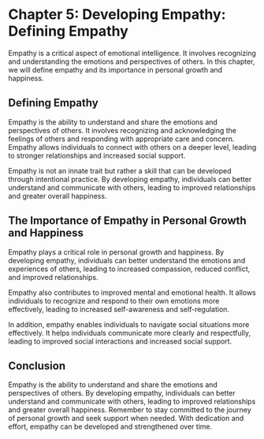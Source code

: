 Chapter 5: Developing Empathy: Defining Empathy
===============================================

Empathy is a critical aspect of emotional intelligence. It involves recognizing and understanding the emotions and perspectives of others. In this chapter, we will define empathy and its importance in personal growth and happiness.

Defining Empathy
----------------

Empathy is the ability to understand and share the emotions and perspectives of others. It involves recognizing and acknowledging the feelings of others and responding with appropriate care and concern. Empathy allows individuals to connect with others on a deeper level, leading to stronger relationships and increased social support.

Empathy is not an innate trait but rather a skill that can be developed through intentional practice. By developing empathy, individuals can better understand and communicate with others, leading to improved relationships and greater overall happiness.

The Importance of Empathy in Personal Growth and Happiness
----------------------------------------------------------

Empathy plays a critical role in personal growth and happiness. By developing empathy, individuals can better understand the emotions and experiences of others, leading to increased compassion, reduced conflict, and improved relationships.

Empathy also contributes to improved mental and emotional health. It allows individuals to recognize and respond to their own emotions more effectively, leading to increased self-awareness and self-regulation.

In addition, empathy enables individuals to navigate social situations more effectively. It helps individuals communicate more clearly and respectfully, leading to improved social interactions and increased social support.

Conclusion
----------

Empathy is the ability to understand and share the emotions and perspectives of others. By developing empathy, individuals can better understand and communicate with others, leading to improved relationships and greater overall happiness. Remember to stay committed to the journey of personal growth and seek support when needed. With dedication and effort, empathy can be developed and strengthened over time.
